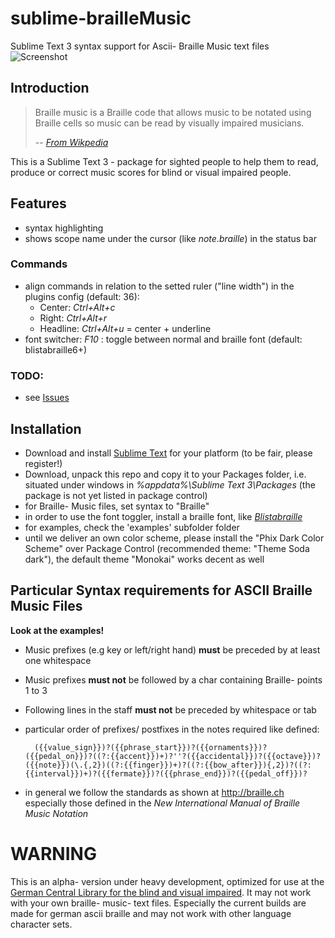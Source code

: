 # sublime-brailleMusic
Sublime Text 3 syntax support for Ascii- Braille Music text files
![Screenshot](http://martinmueller.space/assets/images/sublime-brailleMusic.png)
## Introduction
> Braille music is a Braille code that allows music to be notated using Braille cells so music can be read by visually impaired musicians. 
> 
> -- <cite>[From Wikpedia](https://en.wikipedia.org/wiki/Braille_music)</cite>

This is a Sublime Text 3 - package for sighted people to help them to read, produce or correct music scores for blind
or visual impaired people.

## Features
- syntax highlighting
- shows scope name under the cursor (like *note.braille*) in the status bar
### Commands
- align commands in relation to the setted ruler ("line width") 
  in the plugins config (default: 36):
  - Center: *Ctrl+Alt+c*
  - Right: *Ctrl+Alt+r*
  - Headline: *Ctrl+Alt+u* = center + underline
- font switcher: *F10* : toggle between normal and braille font
  (default: blistabraille6+)

### TODO:
- see [Issues](https://github.com/GermanCentralLibraryForTheBlind/sublime-brailleMusic/issues?q=is%3Aopen+is%3Aissue+label%3Aenhancement)


## Installation
- Download and install [Sublime Text](https://www.sublimetext.com/3) for your platform (to be fair, please register!)
- Download, unpack this repo and copy it to your Packages folder, i.e. situated under windows in *%appdata%\Sublime Text 3\Packages*
(the package is not yet listed in package control)
- for Braille- Music files, set syntax to "Braille"
- in order to use the font toggler, install a braille font,
  like [*Blistabraille*](http://www.braille.ch/blista-d.htm)
- for examples, check the 'examples' subfolder folder
- until we deliver an own color scheme, please install the "Phix Dark Color Scheme" over Package Control (recommended theme: "Theme Soda dark"), the default theme "Monokai" works decent as well
## Particular Syntax requirements for ASCII Braille Music Files
**Look at the examples!**
- Music prefixes (e.g key or left/right hand) **must** be preceded by at least one whitespace 
- Music prefixes **must not** be followed by a char containing Braille- points  1 to 3
- Following lines in the staff **must not** be preceded by whitespace or tab
- particular order of prefixes/ postfixes in the notes required like defined:
    
        ({{value_sign}})?({{phrase_start}})?({{ornaments}})?({{pedal_on}})?((?:{{accent}})+)?''?({{accidental}})?({{octave}})?({{note}})(\.{,2})((?:{{finger}})+)?((?:{{bow_after}}){,2})?((?:{{interval}})+)?({{fermate}})?({{phrase_end}})?({{pedal_off}})?
 - in general we follow the standards as shown at http://braille.ch  
   especially those defined in the *New International Manual
of Braille Music Notation*

# WARNING
This is an alpha- version under heavy development, optimized for use at the [German Central Library for the blind and visual impaired](http://dzb.de).
It may not work with your own braille- music- text files.
Especially the current builds are made for german ascii braille and may not work with other language character sets.

